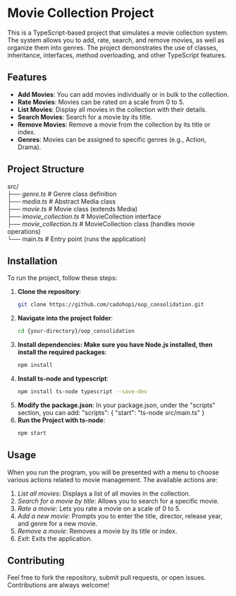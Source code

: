 # Movie Collection Project

This is a TypeScript-based project that simulates a movie collection system. The system allows you to add, rate, search, and remove movies, as well as organize them into genres. The project demonstrates the use of classes, inheritance, interfaces, method overloading, and other TypeScript features.

## Features
- **Add Movies**: You can add movies individually or in bulk to the collection.
- **Rate Movies**: Movies can be rated on a scale from 0 to 5.
- **List Movies**: Display all movies in the collection with their details.
- **Search Movies**: Search for a movie by its title.
- **Remove Movies**: Remove a movie from the collection by its title or index.
- **Genres**: Movies can be assigned to specific genres (e.g., Action, Drama).

## Project Structure

src/  
   *├── genre.ts* # Genre class definition  
   *├── media.ts* # Abstract Media class  
   *├── movie.ts* # Movie class (extends Media)  
   *├── imovie_collection.ts* # MovieCollection interface  
   *├── movie_collection.ts* # MovieCollection class (handles movie operations)  
└── main.ts # Entry point (runs the application)

## Installation
To run the project, follow these steps:

1. **Clone the repository**:
   ```bash
   git clone https://github.com/cadohopi/oop_consolidation.git

2. **Navigate into the project folder**:
   ```bash
   cd {your-directory}/oop_consolidation

3. **Install dependencies: Make sure you have Node.js installed, then install the required packages**:
   ```bash
   npm install
4. **Install ts-node and typescript**:
   ```bash
   npm install ts-node typescript --save-dev
5. **Modify the package.json**:
   In your package.json, under the "scripts" section, you can add:
    "scripts": {
        "start": "ts-node src/main.ts"
    }
6. **Run the Project with ts-node**:
   ```bash
   npm start

## Usage
When you run the program, you will be presented with a menu to choose various actions related to movie management. The available actions are:

1. *List all movies*: Displays a list of all movies in the collection.
2. *Search for a movie by title*: Allows you to search for a specific movie.
3. *Rate a movie*: Lets you rate a movie on a scale of 0 to 5.
4. *Add a new movie*: Prompts you to enter the title, director, release year, and genre for a new movie.
5. *Remove a movie*: Removes a movie by its title or index.
6. *Exit*: Exits the application.

## Contributing
Feel free to fork the repository, submit pull requests, or open issues. Contributions are always welcome!


